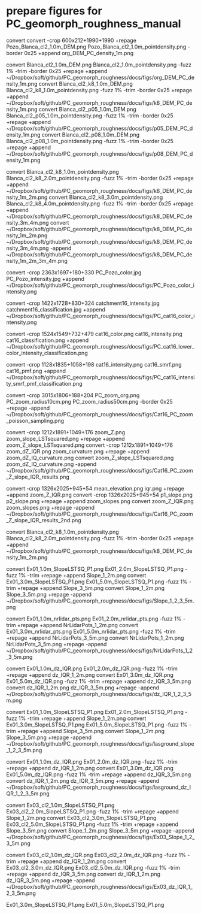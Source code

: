 # prepare figures for PC_geomorph_roughness_manual
convert
convert -crop 600x212+1990+1990 +repage Pozo_Blanca_cl2_1.0m_DEM.png Pozo_Blanca_cl2_1.0m_pointdensity.png -border 0x25 +append org_DEM_PC_density_1m.png

convert Blanca_cl2_1.0m_DEM.png Blanca_cl2_1.0m_pointdensity.png -fuzz 1% -trim -border 0x25 +repage +append ~/Dropbox/soft/github/PC_geomorph_roughness/docs/figs/org_DEM_PC_density_1m.png
convert Blanca_cl2_k8_1.0m_DEM.png Blanca_cl2_k8_1.0m_pointdensity.png -fuzz 1% -trim -border 0x25 +repage +append ~/Dropbox/soft/github/PC_geomorph_roughness/docs/figs/k8_DEM_PC_density_1m.png
convert Blanca_cl2_p05_1.0m_DEM.png Blanca_cl2_p05_1.0m_pointdensity.png -fuzz 1% -trim -border 0x25 +repage +append ~/Dropbox/soft/github/PC_geomorph_roughness/docs/figs/p05_DEM_PC_density_1m.png
convert Blanca_cl2_p08_1.0m_DEM.png Blanca_cl2_p08_1.0m_pointdensity.png -fuzz 1% -trim -border 0x25 +repage +append ~/Dropbox/soft/github/PC_geomorph_roughness/docs/figs/p08_DEM_PC_density_1m.png

convert Blanca_cl2_k8_1.0m_pointdensity.png Blanca_cl2_k8_2.0m_pointdensity.png -fuzz 1% -trim -border 0x25 +repage +append ~/Dropbox/soft/github/PC_geomorph_roughness/docs/figs/k8_DEM_PC_density_1m_2m.png
convert Blanca_cl2_k8_3.0m_pointdensity.png Blanca_cl2_k8_4.0m_pointdensity.png -fuzz 1% -trim -border 0x25 +repage +append ~/Dropbox/soft/github/PC_geomorph_roughness/docs/figs/k8_DEM_PC_density_3m_4m.png
convert ~/Dropbox/soft/github/PC_geomorph_roughness/docs/figs/k8_DEM_PC_density_1m_2m.png ~/Dropbox/soft/github/PC_geomorph_roughness/docs/figs/k8_DEM_PC_density_3m_4m.png -append ~/Dropbox/soft/github/PC_geomorph_roughness/docs/figs/k8_DEM_PC_density_1m_2m_3m_4m.png

convert -crop 2363x1697+180+330 PC_Pozo_color.jpg PC_Pozo_intensity.jpg +append ~/Dropbox/soft/github/PC_geomorph_roughness/docs/figs/PC_Pozo_color_intensity.png

convert -crop 1422x1728+830+324 catchment16_intensity.jpg catchment16_classification.jpg +append ~/Dropbox/soft/github/PC_geomorph_roughness/docs/figs/PC_cat16_color_intensity.png

convert -crop 1524x1549+732+479 cat16_color.png cat16_intensity.png cat16_classification.png +append ~/Dropbox/soft/github/PC_geomorph_roughness/docs/figs/PC_cat16_lower_color_intensity_classification.png

convert -crop 1128x1835+1058+198 cat16_intensity.png cat16_smrf.png cat16_pmf.png +append ~/Dropbox/soft/github/PC_geomorph_roughness/docs/figs/PC_cat16_intensity_smrf_pmf_classification.png

convert -crop 3015x1806+188+204 PC_zoom_org.png PC_zoom_radius10cm.png PC_zoom_radius50cm.png -border 0x25 +repage -append ~/Dropbox/soft/github/PC_geomorph_roughness/docs/figs/Cat16_PC_zoom_poisson_sampling.png

convert -crop 1212x1891+1049+176 zoom_Z.png zoom_slope_LSTsquared.png +repage +append zoom_Z_slope_LSTsquared.png
convert -crop 1212x1891+1049+176 zoom_dZ_IQR.png zoom_curvature.png +repage +append zoom_dZ_IQ_curvature.png
convert zoom_Z_slope_LSTsquared.png zoom_dZ_IQ_curvature.png -append ~/Dropbox/soft/github/PC_geomorph_roughness/docs/figs/Cat16_PC_zoom_Z_slope_IQR_results.png

convert -crop 1326x2025+945+54 mean_elevation.png iqr.png +repage +append zoom_Z_IQR.png
convert -crop 1326x2025+945+54 p1_slope.png p2_slope.png +repage +append zoom_slopes.png
convert zoom_Z_IQR.png zoom_slopes.png +repage -append ~/Dropbox/soft/github/PC_geomorph_roughness/docs/figs/Cat16_PC_zoom_Z_slope_IQR_results_2nd.png

convert Blanca_cl2_k8_1.0m_pointdensity.png Blanca_cl2_k8_2.0m_pointdensity.png -fuzz 1% -trim -border 0x25 +repage +append ~/Dropbox/soft/github/PC_geomorph_roughness/docs/figs/k8_DEM_PC_density_1m_2m.png

convert Ex01_1.0m_SlopeLSTSQ_P1.png Ex01_2.0m_SlopeLSTSQ_P1.png -fuzz 1% -trim +repage +append Slope_1_2m.png
convert Ex01_3.0m_SlopeLSTSQ_P1.png Ex01_5.0m_SlopeLSTSQ_P1.png -fuzz 1% -trim +repage +append Slope_3_5m.png
convert Slope_1_2m.png Slope_3_5m.png +repage -append ~/Dropbox/soft/github/PC_geomorph_roughness/docs/figs/Slope_1_2_3_5m.png

convert Ex01_1.0m_nrlidar_pts.png Ex01_2.0m_nrlidar_pts.png -fuzz 1% -trim +repage +append NrLidarPots_1_2m.png
convert Ex01_3.0m_nrlidar_pts.png Ex01_5.0m_nrlidar_pts.png -fuzz 1% -trim +repage +append NrLidarPots_3_5m.png
convert NrLidarPots_1_2m.png NrLidarPots_3_5m.png +repage -append ~/Dropbox/soft/github/PC_geomorph_roughness/docs/figs/NrLidarPots_1_2_3_5m.png

convert Ex01_1.0m_dz_IQR.png Ex01_2.0m_dz_IQR.png -fuzz 1% -trim +repage +append dz_IQR_1_2m.png
convert Ex01_3.0m_dz_IQR.png Ex01_5.0m_dz_IQR.png -fuzz 1% -trim +repage +append dz_IQR_3_5m.png
convert dz_IQR_1_2m.png dz_IQR_3_5m.png +repage -append ~/Dropbox/soft/github/PC_geomorph_roughness/docs/figs/dz_IQR_1_2_3_5m.png

convert Ex01_1.0m_SlopeLSTSQ_P1.png Ex01_2.0m_SlopeLSTSQ_P1.png -fuzz 1% -trim +repage +append Slope_1_2m.png
convert Ex01_3.0m_SlopeLSTSQ_P1.png Ex01_5.0m_SlopeLSTSQ_P1.png -fuzz 1% -trim +repage +append Slope_3_5m.png
convert Slope_1_2m.png Slope_3_5m.png +repage -append ~/Dropbox/soft/github/PC_geomorph_roughness/docs/figs/lasground_slope_1_2_3_5m.png

convert Ex01_1.0m_dz_IQR.png Ex01_2.0m_dz_IQR.png -fuzz 1% -trim +repage +append dz_IQR_1_2m.png
convert Ex01_3.0m_dz_IQR.png Ex01_5.0m_dz_IQR.png -fuzz 1% -trim +repage +append dz_IQR_3_5m.png
convert dz_IQR_1_2m.png dz_IQR_3_5m.png +repage -append ~/Dropbox/soft/github/PC_geomorph_roughness/docs/figs/lasground_dz_IQR_1_2_3_5m.png

convert Ex03_cl2_1.0m_SlopeLSTSQ_P1.png Ex03_cl2_2.0m_SlopeLSTSQ_P1.png -fuzz 1% -trim +repage +append Slope_1_2m.png
convert Ex03_cl2_3.0m_SlopeLSTSQ_P1.png Ex03_cl2_5.0m_SlopeLSTSQ_P1.png -fuzz 1% -trim +repage +append Slope_3_5m.png
convert Slope_1_2m.png Slope_3_5m.png +repage -append ~/Dropbox/soft/github/PC_geomorph_roughness/docs/figs/Ex03_Slope_1_2_3_5m.png

convert Ex03_cl2_1.0m_dz_IQR.png Ex03_cl2_2.0m_dz_IQR.png -fuzz 1% -trim +repage +append dz_IQR_1_2m.png
convert Ex03_cl2_3.0m_dz_IQR.png Ex03_cl2_5.0m_dz_IQR.png -fuzz 1% -trim +repage +append dz_IQR_3_5m.png
convert dz_IQR_1_2m.png dz_IQR_3_5m.png +repage -append ~/Dropbox/soft/github/PC_geomorph_roughness/docs/figs/Ex03_dz_IQR_1_2_3_5m.png

Ex01_3.0m_SlopeLSTSQ_P1.png Ex01_5.0m_SlopeLSTSQ_P1.png
